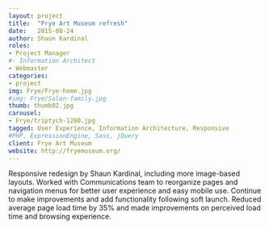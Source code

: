 ```yaml
---
layout: project
title:  "Frye Art Museum refresh"
date:   2015-08-24
author: Shaun Kardinal
roles:
- Project Manager
#- Information Architect
- Webmaster
categories:
- project
img: Frye/Frye-home.jpg
#img: Frye/Salon-family.jpg
thumb: thumb02.jpg
carousel:
- Frye/triptych-1280.jpg
tagged: User Experience, Information Architecture, Responsive
#PHP, ExpressionEngine, Sass, jQuery
client: Frye Art Museum
website: http://fryemuseum.org/
---
```

Responsive redesign by Shaun Kardinal, including more image-based layouts.
Worked with Communications team to reorganize pages and navigation menus for better user experience and easy mobile use.
Continue to make improvements and add functionality following soft launch.
Reduced average page load time by 35% and made improvements on perceived load time and browsing experience.
